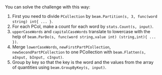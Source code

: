 <!--
Licensed under the Apache License, Version 2.0 (the "License");
you may not use this file except in compliance with the License.
You may obtain a copy of the License at
http://www.apache.org/licenses/LICENSE-2.0
Unless required by applicable law or agreed to in writing, software
distributed under the License is distributed on an "AS IS" BASIS,
WITHOUT WARRANTIES OR CONDITIONS OF ANY KIND, either express or implied.
See the License for the specific language governing permissions and
limitations under the License.
-->
You can solve the challenge with this way:
1. First you need to divide `PCollection` by `beam.Partition(s, 3, func(word string) int{ ... }`.
2. For each PCol, make a count for each word by `stats.Count(s, input)`.
3. `upperCaseWords` and `capitalCaseWords` translate to lowercase with the help of `beam.ParDo(s, func(word string,value int) (string,int){ ... })`.
4. Merge `lowerCaseWords`, `newFirstPartPCollection`, `newSecondPartPCollection` to one PCollection with `beam.Flatten(s, aInput, bInput, cInput)`.
5. Group by key so that the key is the word and the values from the array of quantities using `beam.GroupByKey(s, input)`.
